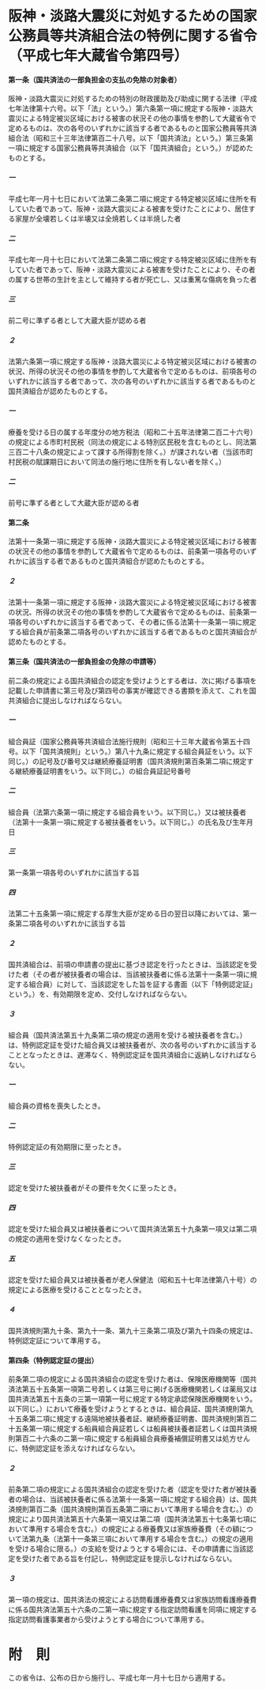 # 阪神・淡路大震災に対処するための国家公務員等共済組合法の特例に関する省令（平成七年大蔵省令第四号）
#### 第一条（国共済法の一部負担金の支払の免除の対象者）
阪神・淡路大震災に対処するための特別の財政援助及び助成に関する法律（平成七年法律第十六号。以下「法」という。）第六条第一項に規定する阪神・淡路大震災による特定被災区域における被害の状況その他の事情を参酌して大蔵省令で定めるものは、次の各号のいずれかに該当する者であるものと国家公務員等共済組合法（昭和三十三年法律第百二十八号。以下「国共済法」という。）第三条第一項に規定する国家公務員等共済組合（以下「国共済組合」という。）が認めたものとする。
##### 一
平成七年一月十七日において法第二条第二項に規定する特定被災区域に住所を有していた者であって、阪神・淡路大震災による被害を受けたことにより、居住する家屋が全壊若しくは半壊又は全焼若しくは半焼した者
##### 二
平成七年一月十七日において法第二条第二項に規定する特定被災区域に住所を有していた者であって、阪神・淡路大震災による被害を受けたことにより、その者の属する世帯の生計を主として維持する者が死亡し、又は重篤な傷病を負った者
##### 三
前二号に準ずる者として大蔵大臣が認める者
##### ２
法第六条第一項に規定する阪神・淡路大震災による特定被災区域における被害の状況、所得の状況その他の事情を参酌して大蔵省令で定めるものは、前項各号のいずれかに該当する者であって、次の各号のいずれかに該当する者であるものと国共済組合が認めたものとする。
##### 一
療養を受ける日の属する年度分の地方税法（昭和二十五年法律第二百二十六号）の規定による市町村民税（同法の規定による特別区民税を含むものとし、同法第三百二十八条の規定によって課する所得割を除く。）が課されない者（当該市町村民税の賦課期日において同法の施行地に住所を有しない者を除く。）
##### 二
前号に準ずる者として大蔵大臣が認める者
#### 第二条
法第十一条第一項に規定する阪神・淡路大震災による特定被災区域における被害の状況その他の事情を参酌して大蔵省令で定めるものは、前条第一項各号のいずれかに該当する者であるものと国共済組合が認めたものとする。
##### ２
法第十一条第一項に規定する阪神・淡路大震災による特定被災区域における被害の状況、所得の状況その他の事情を参酌して大蔵省令で定めるものは、前条第一項各号のいずれかに該当する者であって、その者に係る法第十一条第一項に規定する組合員が前条第二項各号のいずれかに該当する者であるものと国共済組合が認めたものとする。
#### 第三条（国共済法の一部負担金の免除の申請等）
前二条の規定による国共済組合の認定を受けようとする者は、次に掲げる事項を記載した申請書に第三号及び第四号の事実が確認できる書類を添えて、これを国共済組合に提出しなければならない。
##### 一
組合員証（国家公務員等共済組合法施行規則（昭和三十三年大蔵省令第五十四号。以下「国共済規則」という。）第八十九条に規定する組合員証をいう。以下同じ。）の記号及び番号又は継続療養証明書（国共済規則第百条第二項に規定する継続療養証明書をいう。以下同じ。）の組合員証記号番号
##### 二
組合員（法第六条第一項に規定する組合員をいう。以下同じ。）又は被扶養者（法第十一条第一項に規定する被扶養者をいう。以下同じ。）の氏名及び生年月日
##### 三
第一条第一項各号のいずれかに該当する旨
##### 四
法第二十五条第一項に規定する厚生大臣が定める日の翌日以降においては、第一条第二項各号のいずれかに該当する旨
##### ２
国共済組合は、前項の申請書の提出に基づき認定を行ったときは、当該認定を受けた者（その者が被扶養者の場合は、当該被扶養者に係る法第十一条第一項に規定する組合員）に対して、当該認定をした旨を証する書面（以下「特例認定証」という。）を、有効期限を定め、交付しなければならない。
##### ３
組合員（国共済法第五十九条第二項の規定の適用を受ける被扶養者を含む。）は、特例認定証を受けた組合員又は被扶養者が、次の各号のいずれかに該当することとなったときは、遅滞なく、特例認定証を国共済組合に返納しなければならない。
##### 一
組合員の資格を喪失したとき。
##### 二
特例認定証の有効期限に至ったとき。
##### 三
認定を受けた被扶養者がその要件を欠くに至ったとき。
##### 四
認定を受けた組合員又は被扶養者について国共済法第五十九条第一項又は第二項の規定の適用を受けなくなったとき。
##### 五
認定を受けた組合員又は被扶養者が老人保健法（昭和五十七年法律第八十号）の規定による医療を受けることとなったとき。
##### ４
国共済規則第九十条、第九十一条、第九十三条第二項及び第九十四条の規定は、特例認定証について準用する。
#### 第四条（特例認定証の提出）
前条第二項の規定による国共済組合の認定を受けた者は、保険医療機関等（国共済法第五十五条第一項第二号若しくは第三号に掲げる医療機関若しくは薬局又は国共済法第五十五条の三第一項第一号に規定する特定承認保険医療機関をいう。以下同じ。）において療養を受けようとするときは、組合員証、国共済規則第九十五条第二項に規定する遠隔地被扶養者証、継続療養証明書、国共済規則第百二十五条第一項に規定する船員組合員証若しくは船員被扶養者証若しくは国共済規則第百二十六条の二第一項に規定する船員組合員療養補償証明書又は処方せんに、特例認定証を添えなければならない。
##### ２
前条第二項の規定による国共済組合の認定を受けた者（認定を受けた者が被扶養者の場合は、当該被扶養者に係る法第十一条第一項に規定する組合員）は、国共済規則第百二条（国共済規則第百五条第二項において準用する場合を含む。）の規定により国共済法第五十六条第一項又は第二項（国共済法第五十七条第七項において準用する場合を含む。）の規定による療養費又は家族療養費（その額について法第九条（法第十一条第三項において準用する場合を含む。）の規定の適用を受ける場合に限る。）の支給を受けようとする場合には、その申請書に当該認定を受けた者である旨を付記し、特例認定証を提示しなければならない。
##### ３
第一項の規定は、国共済法の規定による訪問看護療養費又は家族訪問看護療養費に係る国共済法第五十六条の二第一項に規定する指定訪問看護を同項に規定する指定訪問看護事業者から受けようとする場合について準用する。
# 附　則
この省令は、公布の日から施行し、平成七年一月十七日から適用する。
